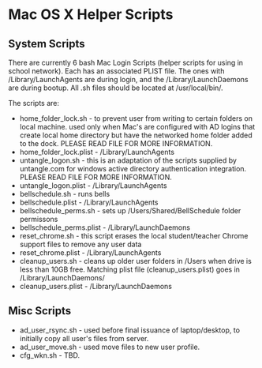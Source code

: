 Mac OS X Helper Scripts
=======================

System Scripts
--------------
There are currently 6 bash Mac Login Scripts (helper scripts for using in school network).  Each has an associated PLIST file. The ones with /Library/LaunchAgents are during login, and the /Library/LaunchDaemons are during bootup.  All .sh files should be located at /usr/local/bin/.

The scripts are:

  - home_folder_lock.sh      - to prevent user from writing to certain folders on local machine.  used only when
                               Mac's are configured with AD logins that create local home directory but have the
                               networked home folder added to the dock.  PLEASE READ FILE FOR MORE INFORMATION.
  - home_folder_lock.plist   - /Library/LaunchAgents
  - untangle_logon.sh        - this is an adaptation of the scripts supplied by untangle.com for windows active
                               directory authentication integration.  PLEASE READ FILE FOR MORE INFORMATION.
  - untangle_logon.plist     - /Library/LaunchAgents
  - bellschedule.sh          - runs bells
  - bellschedule.plist       - /Library/LaunchAgents
  - bellschedule_perms.sh    - sets up /Users/Shared/BellSchedule folder permissons
  - bellschedule_perms.plist - /Library/LaunchDaemons
  - reset_chrome.sh          - this script erases the local student/teacher Chrome support files to remove any user data
  - reset_chrome.plist       - /Library/LaunchAgents
  - cleanup_users.sh         - cleans up older user folders in /Users when drive is less than 10GB free.   Matching 
                               plist file (cleanup_users.plist) goes in /Library/LaunchDaemons/
  - cleanup_users.plist      - /Library/LaunchDaemons


Misc Scripts
------------
  - ad_user_rsync.sh         - used before final issuance of laptop/desktop, to initially copy all user's files from server.
  - ad_user_move.sh          - used move files to new user profile.
  - cfg_wkn.sh               - TBD.
